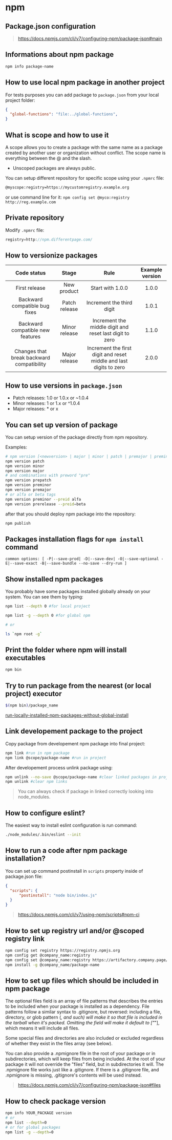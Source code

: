 # npm

## Package.json configuration

> <https://docs.npmjs.com/cli/v7/configuring-npm/package-json#main>

## Informations about npm package

```sh
npm info package-name
```

## How to use local npm package in another project

For tests purposes you can add package to `package.json` from your local project folder:

```json
{
  "global-functions": "file:../global-functions",
}
```

## What is scope and how to use it

A scope allows you to create a package with the same name as a package created by another user or organization without conflict. The scope name is everything between the @ and the slash.

- Unscoped packages are always public.

You can setup different repository for specific scope using your `.npmrc` file:

```sh
@myscope:registry=https://mycustomregistry.example.org
```

or use command line for it: `npm config set @myco:registry http://reg.example.com`

## Private repository

Modify `.npmrc` file:

```js
registry=http://npm.differentpage.com/
```

## How to versionize packages

| Code status |        Stage       | Rule | Example version |
|:-:|:-----------------------:|:---:|:------:|
| First release | New product | Start with 1.0.0 | 1.0.0    |
| Backward compatible bug fixes | Patch release | Increment the third digit | 1.0.1 |
| Backward compatible new features | Minor release | Increment the middle digit and reset last digit to zero | 1.1.0    |
| Changes that break backward compatibility | Major release | Increment the first digit and reset middle and last digits to zero | 2.0.0 |

## How to use versions in `package.json`

- Patch releases: 1.0 or 1.0.x or ~1.0.4
- Minor releases: 1 or 1.x or ^1.0.4
- Major releases: * or x

## You can set up version of package

You can setup version of the package directly from npm repository.

Examples:

```sh
# npm version [<newversion> | major | minor | patch | premajor | preminor | prepatch | prerelease [--preid=<prerelease-id>] | from-git]
npm version patch
npm version minor
npm version major
# and combinations with preword "pre"
npm version prepatch
npm version preminor
npm version premajor
# or alfa or beta tags
npm version preminor --preid alfa
npm version prerelease --preid=beta
```

after that you should deploy npm package into the repository:

```sh
npm publish
```

## Packages installation flags for `npm install` command

`common options: [
    -P|--save-prod|
    -D|--save-dev|
    -O|--save-optional
    -E|--save-exact
    -B|--save-bundle
    --no-save
    --dry-run
]`

## Show installed npm packages

You probably have some packages installed globally already on your system. You can see them by typing:

```bash
npm list --depth 0 #for local project

npm list -g --depth 0 #for global npm

# or

ls `npm root -g`
```

## Print the folder where npm will install executables

```sh
npm bin
```

## Try to run package from the nearest (or local project) executor

```sh
$(npm bin)/package_name
```

[run-locally-installed-npm-packages-without-global-install](https://www.rockyourcode.com/run-locally-installed-npm-packages-without-global-install/)

## Link developement package to the project

Copy package from developement npm package into final project:

```bash
npm link #run in npm package
npm link @scope/package-name #run in project
```

After developement process unlink package using:

```sh
npm unlink --no-save @scope/package-name #clear linked packages in project
npm unlink #clear npm links
```

> You can always check if package in linked correctly looking into node_modules.

## How to configure eslint?

The easiest way to install eslint configuration is run command:

```sh
./node_modules/.bin/eslint --init
```

## How to run a code after npm package installation?

You can set up command postinstall in `scripts` property inside of package.json file:

```json
{
  "scripts": {
      "postinstall": "node bin/index.js"
  }
}
```

> <https://docs.npmjs.com/cli/v7/using-npm/scripts#npm-ci>

## How to set up registry url and/or @scoped registry link

```sh
npm config set registry https://registry.npmjs.org
npm config get @company_name:registry
npm config set @company_name:registry https://artifactory.company.page/artifactory/api/npm/npm/
npm install -g @company_name/package-name
```

## How to set up files which should be included in npm package

The optional files field is an array of file patterns that describes the entries to be included when your package is installed as a dependency. File patterns follow a similar syntax to .gitignore, but reversed: including a file, directory, or glob pattern (*, and such) will make it so that file is included in the tarball when it's packed. Omitting the field will make it default to ["*"], which means it will include all files.

Some special files and directories are also included or excluded regardless of whether they exist in the files array (see below).

You can also provide a .npmignore file in the root of your package or in subdirectories, which will keep files from being included. At the root of your package it will not override the "files" field, but in subdirectories it will. The .npmignore file works just like a .gitignore. If there is a .gitignore file, and .npmignore is missing, .gitignore's contents will be used instead.

> <https://docs.npmjs.com/cli/v7/configuring-npm/package-json#files>

## How to check package version

```sh
npm info YOUR_PACKAGE version
# or
npm list --depth=0
# or for global packages
npm list -g --depth=0
```
